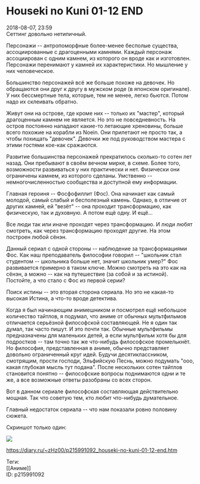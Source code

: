 Houseki no Kuni 01-12 END
==========================

   
 2018-08-07, 23:59   
  Сеттинг довольно нетипичный.   
   
 Персонажи -- антропоморфные более-менее бесполые существа, ассоциированные с драгоценными камнями. Каждый персонаж ассоциирован с одним камнем, из которого он вроде как и изготовлен. Персонажи перенимают у камней их характеристики. Но мышление у них человеческое.   
   
 Большинство персонажей всё же больше похоже на девочек. Но обращаются они друг к другу в мужском роде (в японском оригинале). У них бессмертные тела, которые, тем не менее, легко бьются. Потом надо их склеивать обратно.   
   
 Живут они на острове, где кроме них -- только их "мастер", который драгоценным камнем не является. Но это не повседневность. На остров постоянно нападают какие-то летающие хреновины, больше всего похожие на корабли из Noein. Они прилетают не просто так, а чтобы похищать "девочек". Девочки же под руководством мастера с этими гостями кое-как сражаются.   
   
 Развитие большинства персонажей прекратилось сколько-то сотен лет назад. Они пребывают в своём вечном мирке, в схеме. Более того, возможности развиваться у них практически и нет. Физически они ограничены камнем, из которого сделаны. Умственно -- немногочисленностью сообщества и доступной ему информации.   
   
 Главная героиня -- Фосфофиллит (Фос). Она начинает как самый молодой, самый слабый и бесполезный камень. Однако, в отличие от других камней, ей "везёт" -- она проходит трансформацию, как физическую, так и духовную. А потом ещё одну. И ещё...   
   
 Все люди так или иначе проходят через трансформацию. И люди любят смотреть, как через трансформацию проходят другие. На этом построен любой сёнэн.   
   
 Данный сериал с одной стороны -- наблюдение за трансформациями Фос. Как наш преподаватель философии говорил -- "школьник стал студентом -- школьника больше нет, значит школьник умер?" Фос развивается примерно в таком ключе. Можно смотреть на это как на сёнэн, а можно -- как на путешествие (за собой и за истиной). Постойте, а что стало с Фос из первой серии?   
   
 Поиск истины -- это вторая сторона сериала. Но это не какая-то высокая Истина, а что-то вроде детектива.   
   
 Когда я был начинающим анимешником и посмотрел ещё небольшое количество тайтлов, я подумал, что аниме от обычных мультфильмов отличается серьёзной философской составляющей. Не я один так думал, так часто пишут. И это почти так. Обычные мультфильмы предназначены для маленьких детей, а если мультфильм хотя бы для подростков -- там точно так же что-нибудь философское промелькнёт. Но философия, представленная в аниме, обычно представляет довольно ограниченный круг идей. Будучи десятиклассником, смотрящим, прости господи, Эльфийскую Песнь, можно подумать "ооо, какая глубокая мысль тут подана". После нескольких сотен тайтлов становится понятно -- философские вопросы поднимаются одни и те же, а все возможные ответы разобраны со всех сторон.   
   
 Вот в данном сериале философская составляющая действительно мощная. Так что советую тем, кто любит что-нибудь думательное.   
   
 Главный недостаток сериала -- что нам показали ровно половину сюжета.   
   
 Скриншот только один:   
   
   [![](https://i.imgur.com/hTDnlNFl.jpg)](https://i.imgur.com/hTDnlNF.jpg)     
    
 <https://diary.ru/~zHz00/p215991092_houseki-no-kuni-01-12-end.htm>   
   
 Теги:   
 [[Аниме]]   
 ID: p215991092